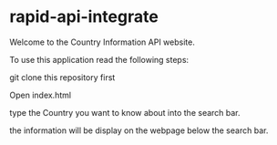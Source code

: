 # rapid-api-integrate

Welcome to the Country Information API website.

To use this application read the following steps:

git clone this repository first

Open index.html

type the Country you want to know about into the search bar.

the information will be display on the webpage below the search bar.
